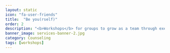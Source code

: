 ```yaml
---
layout: static
icon: "fa-user-friends"
title:  "Be you(rself)"
order: 2
description: "<b>Workshops</b> for groups to grow as a team through exercises, discussions & reflections."
banner_image: services-banner-2.jpg
category: Counseling
tags: [workshops]
---
```

